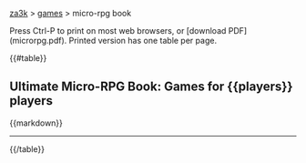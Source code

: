 <style>
@media print {
    p:nth-child(2) { display: none; }
    .page-break { display: block; visibility: hidden; page-break-after: always; }
    .page-break:nth-last-child(2) { display: none; page-break-after: inherit; }
    .dont-print { display: none; }
    td { white-space: nowrap; }
}
</style>

[za3k](/) &gt; [games](/games) &gt; micro-rpg book

<div class="dont-print">Press Ctrl-P to print on most web browsers, or [download PDF](microrpg.pdf). Printed version has one table per page.</div>

{{#table}}
## Ultimate Micro-RPG Book: Games for {{players}} players
{{markdown}}
<hr class="page-break">
{{/table}}

